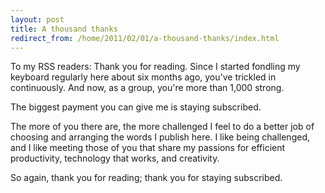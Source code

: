 ```yaml
---
layout: post
title: A thousand thanks
redirect_from: /home/2011/02/01/a-thousand-thanks/index.html
---
```

<p>To my RSS readers:
Thank you for reading. Since I started fondling my keyboard regularly here about six months ago, you've trickled in continuously. And now, as a group, you're more than 1,000 strong.</p>
<p>The biggest payment you can give me is staying subscribed.</p>
<p>The more of you there are, the more challenged I feel to do a better job of choosing and arranging the words I publish here. I like being challenged, and I like meeting those of you that share my passions for efficient productivity, technology that works, and creativity.</p>
<p>So again, thank you for reading; thank you for staying subscribed.</p>
